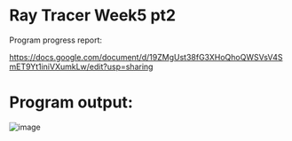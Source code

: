 # Ray Tracer Week5 pt2

Program progress report: 

https://docs.google.com/document/d/19ZMgUst38fG3XHoQhoQWSVsV4SmET9Yt1iniVXumkLw/edit?usp=sharing

# Program output:

![image](https://github.com/user-attachments/assets/32fa8d0a-35ae-4697-a796-488151fcc585)


